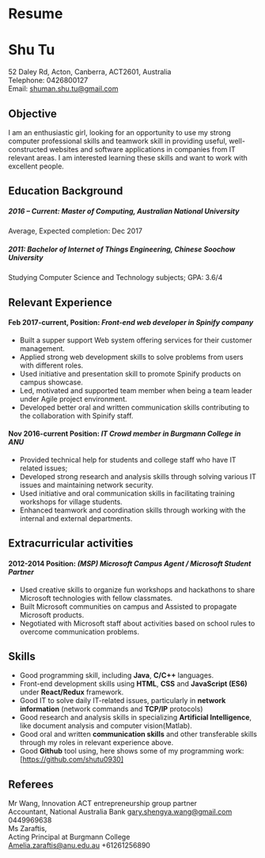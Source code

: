 # Resume
# Shu Tu

52 Daley Rd, Acton, Canberra,
ACT2601, Australia  
Telephone: 0426800127  	
Email: shuman.shu.tu@gmail.com  


## Objective
I am an enthusiastic girl, looking for an opportunity to use my strong computer professional skills and teamwork skill in providing useful, well-constructed websites and software applications in companies from IT relevant areas. I am interested learning these skills and want to work with excellent people. 	
## Education Background
##### 2016 – Current: Master of Computing, Australian National University
Average, Expected completion: Dec 2017
##### 2011: 	 	             Bachelor of Internet of Things Engineering, Chinese Soochow University
Studying Computer Science and Technology subjects; GPA: 3.6/4

## Relevant Experience
#### Feb 2017-current, Position: *Front-end web developer in Spinify company*
- Built a supper support Web system offering services for their customer management.
- Applied strong web development skills to solve problems from users with different roles.
- Used initiative and presentation skill to promote Spinify products on campus showcase.
- Led, motivated and supported team member when being a team leader under Agile project environment.
- Developed better oral and written communication skills contributing to the collaboration with Spinify staff.
#### Nov 2016-current Position: *IT Crowd member in Burgmann College in ANU*
- Provided technical help for students and college staff who have IT related issues;
- Developed strong research and analysis skills through solving various IT issues and maintaining network security.
- Used initiative and oral communication skills in facilitating training workshops for village students.
- Enhanced teamwork and coordination skills through working with the internal and external departments.
## Extracurricular activities
#### 2012-2014 Position: *(MSP) Microsoft Campus Agent / Microsoft Student Partner*
- Used creative skills to organize fun workshops and hackathons to share Microsoft technologies with fellow classmates.
- Built Microsoft communities on campus and Assisted to propagate Microsoft products.
- Negotiated with Microsoft staff about activities based on school rules to overcome communication problems.
## Skills
- Good programming skill, including **Java**, **C/C++** languages.
- Front-end development skills using **HTML**, **CSS** and **JavaScript (ES6)** under **React/Redux** framework.
- Good IT to solve daily IT-related issues, particularly in **network information** (network commands and **TCP/IP** protocols)  
- Good research and analysis skills in specializing **Artificial Intelligence**, like document analysis and computer vision(Matlab).
- Good oral and written **communication skills** and other transferable skills through my roles in relevant experience above.
- Good **Github** tool using, here shows some of my programming work: [https://github.com/shutu0930]
## Referees
Mr Wang, Innovation ACT entrepreneurship group partner  
Accountant, National Australia Bank
gary.shengya.wang@gmail.com
0449969638  
Ms Zaraftis, <br />
Acting Principal at Burgmann College  
Amelia.zaraftis@anu.edu.au
+61261256890
